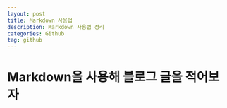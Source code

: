 ```yaml
---
layout: post
title: Markdown 사용법
description: Markdown 사용법 정리
categories: Github
tag: github
---
```


# Markdown을 사용해 블로그 글을 적어보자
